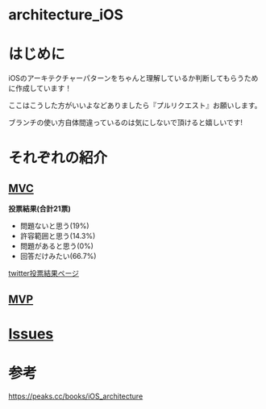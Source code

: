 # architecture_iOS

# はじめに
iOSのアーキテクチャーパターンをちゃんと理解しているか判断してもらうために作成しています！


ここはこうした方がいいよなどありましたら『プルリクエスト』お願いします。


ブランチの使い方自体間違っているのは気にしないで頂けると嬉しいです!

# それぞれの紹介
## [MVC](https://github.com/sachiko-kame/architecture_iOS/tree/feature/MVC)

**投票結果(合計21票)**
- 問題ないと思う(19%)
- 許容範囲と思う(14.3%)
- 問題があると思う(0%)
- 回答だけみたい(66.7%)

[twitter投票結果ページ](https://twitter.com/854729/status/1249711200151040000)

## [MVP](https://github.com/sachiko-kame/architecture_iOS/tree/feature/MVP)

# [Issues](https://github.com/sachiko-kame/architecture_iOS/labels#workspaces/improvement-plan-5e99713e92d4be70c1e29ede/board?repos=255258678)

# 参考
https://peaks.cc/books/iOS_architecture
